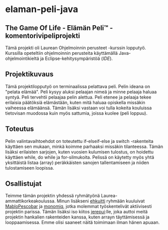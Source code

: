# elaman-peli-java
## The Game Of Life - Elämän Peli™ -komentorivipeliprojekti

Tämä projekti oli Laurean Ohjelmoinnin perusteet -kurssin lopputyö. Kurssilla opeteltiin ohjelmoinnin perusteita käyttämällä Java-ohjelmointikieltä ja
Eclipse-kehitysympäristöä (*IDE*). 

## Projektikuvaus

Tämä projektilopputyö on terminaalissa pelattava peli. Pelin ideana on "pelata elämää". Peli kysyy aluksi pelaajan nimeä ja minne pelaaja haluaa syntyä. Peli
tervehtii pelaajaa pelin alettua. Peli etenee ja pelaaja tekee erilaisia päätöksiä elämästään, kuten mitä haluaa opiskella missäkin vaiheessa elämäänsä. Tämän
lisäksi vastaan voi tulla kokeita kouluissa tietovisan muodossa kuin myös sattumia, joissa kuolee (peli loppuu). 

## Toteutus

Pelin valintavaihtoehdot on toteutettu if-elseif-else ja switch -rakenteita käyttäen sen mukaan, minkä koimme parhaaksi missäkin tilanteessa. Tämän lisäksi
erilaisten sarjojen, kuten vuosien kulumisen tulostus, on hoidettu käyttäen while, do while ja for-silmukoita. Pelissä on käytetty myös yhtä yksittäistä listaa
(array) peräkkäisten sanojen tallentamiseen ja niiden tulostamiseen loopissa. 

## Osallistujat

Teimme tämän projektin yhdessä ryhmätyönä Laurea-ammattikorkeakoulussa. Minun lisäkseni [ehkuitti](https://github.com/ehkuitti) ryhmään kuuluivat [MabloPescobar](https://github.com/MabloPescobar) ja [monomiq](https://github.com/monomiq), jotka molemmat työskentelivät aktiivisesti projektin parissa. Tämän lisäksi iso kiitos [jerepui](https://github.com/jerepui):lle, joka auttoi meitä projektin hankalien rakenteiden kanssa, kuten arrayn täyttämisessä ja looppaamisessa. Emme olisi saaneet näitä toimimaan ilman hänen apuaan. 
